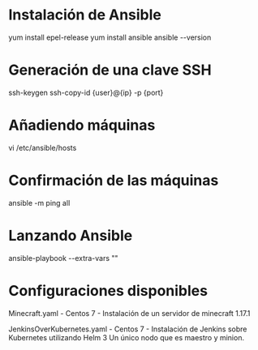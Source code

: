 # Instalación de Ansible
yum install epel-release
yum install ansible
ansible --version

# Generación de una clave SSH
ssh-keygen
ssh-copy-id {user}@{ip} -p {port}

# Añadiendo máquinas
vi /etc/ansible/hosts
  
# Confirmación de las máquinas
ansible -m ping all

# Lanzando Ansible
ansible-playbook <filename> --extra-vars ""
  
# Configuraciones disponibles
	
Minecraft.yaml - Centos 7 - Instalación de un servidor de minecraft 1.17.1

JenkinsOverKubernetes.yaml - Centos 7 - Instalación de Jenkins sobre Kubernetes utilizando Helm 3 Un único nodo que es maestro y minion.

